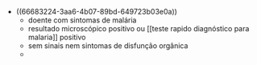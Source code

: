 - ((66683224-3aa6-4b07-89bd-649723b03e0a))
	- doente com sintomas de malária
	- resultado microscópico positivo ou [[teste rapido diagnóstico para malaria]] positivo
	- sem sinais nem sintomas de disfunção orgânica
	-